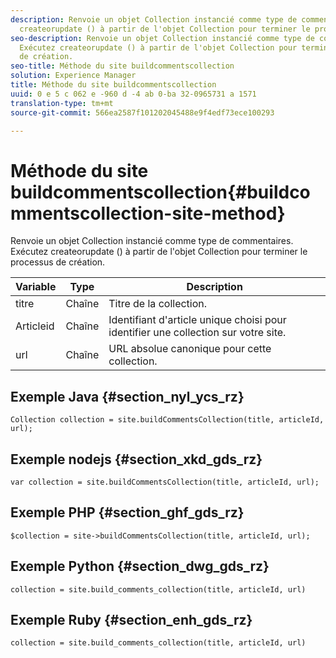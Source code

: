 ```yaml
---
description: Renvoie un objet Collection instancié comme type de commentaires. Exécutez
  createorupdate () à partir de l'objet Collection pour terminer le processus de création.
seo-description: Renvoie un objet Collection instancié comme type de commentaires.
  Exécutez createorupdate () à partir de l'objet Collection pour terminer le processus
  de création.
seo-title: Méthode du site buildcommentscollection
solution: Experience Manager
title: Méthode du site buildcommentscollection
uuid: 0 e 5 c 062 e -960 d -4 ab 0-ba 32-0965731 a 1571
translation-type: tm+mt
source-git-commit: 566ea2587f101202045488e9f4edf73ece100293

---
```



# Méthode du site buildcommentscollection{#buildcommentscollection-site-method}

Renvoie un objet Collection instancié comme type de commentaires. Exécutez createorupdate () à partir de l'objet Collection pour terminer le processus de création.

| Variable | Type | Description |
|--- |--- |--- |
| titre | Chaîne | Titre de la collection. |
| Articleid | Chaîne | Identifiant d'article unique choisi pour identifier une collection sur votre site. |
| url | Chaîne | URL absolue canonique pour cette collection. |

## Exemple Java {#section_nyl_ycs_rz}

```
Collection collection = site.buildCommentsCollection(title, articleId, url);
```

## Exemple nodejs {#section_xkd_gds_rz}

```
var collection = site.buildCommentsCollection(title, articleId, url); 
```

## Exemple PHP {#section_ghf_gds_rz}

```
$collection = site->buildCommentsCollection(title, articleId, url); 
```

## Exemple Python {#section_dwg_gds_rz}

```
collection = site.build_comments_collection(title, articleId, url) 
```

## Exemple Ruby {#section_enh_gds_rz}

```
collection = site.build_comments_collection(title, articleId, url) 
```
